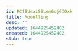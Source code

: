```yaml
---
id: RCf8UeaiSSLem6oj6IOxk
title: Modelling
desc: ''
updated: 1644925452402
created: 1644925452402
stub: true
---
```


